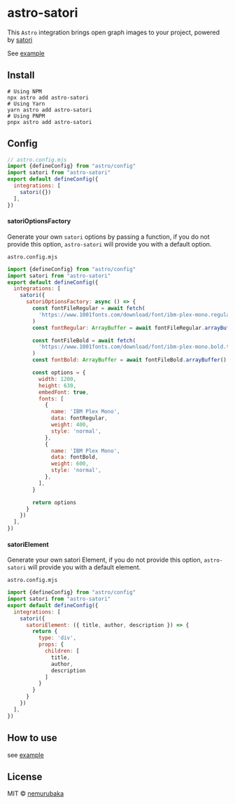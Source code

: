# astro-satori

This `Astro` integration brings open graph images to your project, powered by [satori](https://github.com/vercel/satori)

See [example](/packages/playground/)

## Install

```shell
# Using NPM
npx astro add astro-satori
# Using Yarn
yarn astro add astro-satori
# Using PNPM
pnpx astro add astro-satori
```

## Config

```js
// astro.config.mjs
import {defineConfig} from "astro/config"
import satori from "astro-satori"
export default defineConfig({
  integrations: [
    satori({})
  ],
})
```

#### satoriOptionsFactory

Generate your own `satori` options by passing a function, if you do not provide this option, `astro-satori` will provide you with a default option.

`astro.config.mjs`

```js
import {defineConfig} from "astro/config"
import satori from "astro-satori"
export default defineConfig({
  integrations: [
    satori({
      satoriOptionsFactory: async () => {
        const fontFileRegular = await fetch(
          'https://www.1001fonts.com/download/font/ibm-plex-mono.regular.ttf'
        )
        const fontRegular: ArrayBuffer = await fontFileRegular.arrayBuffer()

        const fontFileBold = await fetch(
          'https://www.1001fonts.com/download/font/ibm-plex-mono.bold.ttf'
        )
        const fontBold: ArrayBuffer = await fontFileBold.arrayBuffer()

        const options = {
          width: 1200,
          height: 630,
          embedFont: true,
          fonts: [
            {
              name: 'IBM Plex Mono',
              data: fontRegular,
              weight: 400,
              style: 'normal',
            },
            {
              name: 'IBM Plex Mono',
              data: fontBold,
              weight: 600,
              style: 'normal',
            },
          ],
        }

        return options
      }
    })
  ],
})
```

#### satoriElement

Generate your own satori Element, if you do not provide this option, `astro-satori` will provide you with a default element.

`astro.config.mjs`

```js
import {defineConfig} from "astro/config"
import satori from "astro-satori"
export default defineConfig({
  integrations: [
    satori({
      satoriElement: ({ title, author, description }) => {
        return {
          type: 'div',
          props: {
            children: [
              title,
              author,
              description
            ]
          }
        }
      }
    })
  ],
})
```

## How to use

see [example](/packages/playground/)

## License

MIT &copy; [nemurubaka](https://github.com/cijiugechu)
